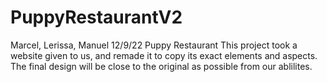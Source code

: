 # PuppyRestaurantV2
Marcel, Lerissa, Manuel
12/9/22
Puppy Restaurant
This project took a website given to us, and remade it to copy its exact elements and aspects. The final design will be close to the original as possible from our ablilites.
